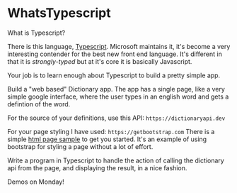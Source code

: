 # WhatsTypescript
What is Typescript?

There is this language, [Typescript](https://www.typescriptlang.org).
Microsoft maintains it, it's become a very interesting contender for the best new front end language.
It's different in that it is _strongly-typed_ but at it's core it is basically Javascript.

Your job is to learn enough about Typescript to build a pretty simple app.

Build a "web based" Dictionary app. 
The app has a single page, like a very simple google interface, where the user types in an english word and gets a defintion of the word.

For the source of your definitions, use this API: 
`https://dictionaryapi.dev`

For your page styling I have used: `https://getbootstrap.com` 
There is a simple [html page sample](index.html) to get you started.
It's an example of using bootstrap for styling a page without a lot of effort.

Write a program in Typescript to handle the action of calling the dictionary api from the page, and displaying the result, in a nice fashion.

Demos on Monday!
